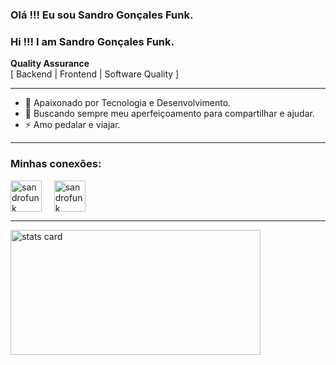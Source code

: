 <!---
sandrofunk/sandrofunk is a ✨ special ✨ repository because its `README.md` (this file) appears on your GitHub profile.
You can click the Preview link to take a look at your changes.
--->

### Olá !!! Eu sou Sandro Gonçales Funk.
### Hi !!! I am Sandro Gonçales Funk.


__Quality Assurance__
 <br /> [ Backend | Frontend | Software Quality ]

---

* 🌱 Apaixonado por Tecnologia e Desenvolvimento.
* 🎯 Buscando sempre meu aperfeiçoamento para compartilhar e ajudar.
* ⚡ Amo pedalar e viajar.

---
<h3 align="left">Minhas conexões:</h3>
<p align="left">
<a href="https://twitter.com/sandrofunk" target="blank"><img align="center" src="https://img.icons8.com/cute-clipart/64/000000/twitter.png" alt="sandrofunk" height="50" width="50" /></a> &nbsp;&nbsp;&nbsp;
<a href="https://www.linkedin.com/in/sandro-funk-790223174/" target="blank"><img align="center" src="https://img.icons8.com/cute-clipart/64/000000/linkedin.png" alt="sandrofunk" height="50" width="50" /></a>&nbsp;&nbsp;&nbsp;&nbsp;
</p>


<hr>

<p align= "left">
<a href="https://github.com/sandrofunk">
<img alt= "stats card" height="200px" width="400" src="https://github-readme-streak-stats.herokuapp.com/?user=sandrofunk&theme=radical">
</a>
</p>
